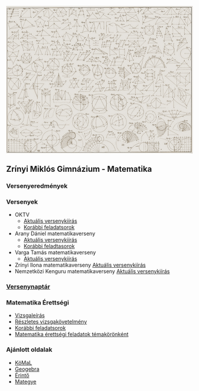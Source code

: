 <p><img src="./dokumentumok/kezdokep.jpg" align="middle"> </p>

## Zrínyi Miklós Gimnázium  - Matematika

### Versenyeredmények

### Versenyek

- OKTV
  - [Aktuális versenykiírás](https://www.oktatas.hu/pub_bin/dload/kozoktatas/tanulmanyi_versenyek/oktv/oktv2017_2018_vk/119_matematika_1718.pdf)
  - [Korábbi feladatsorok](https://www.oktatas.hu/kozneveles/tanulmanyi_versenyek/oktv_kereteben/versenyfeladatok_javitasi_utmutatok)
- Arany Dániel matematikaverseny
  - [Aktuális versenykiírás](http://www.bolyai.hu/AD_2017_2018_versenykiiras.pdf)
  - [Korábbi feladtasorok](http://www.bolyai.hu/aranydaniel.htm)
- Varga Tamás matematikaverseny
  - [Aktuális versenykiírás](http://www.mategye.hu/download/varga/kiiras_2018.pdf)
- Zrínyi Ilona matematikaverseny
     [Aktuális versenykiírás](http://www.mategye.hu/download/zrinyi/kiiras_2018.pdf)
- Nemzetközi Kenguru matematikaverseny
     [Aktuális versenykiírás](https://zalamat.hu/)

### [Versenynaptár](versenyek)

### Matematika Érettségi

- [Vizsgaleírás](https://www.oktatas.hu/pub_bin/dload/kozoktatas/erettsegi/vizsgakovetelmenyek2017/matematika_vl_2017.pdf)
- [Részletes vizsgakövetelmény](https://www.oktatas.hu/pub_bin/dload/kozoktatas/erettsegi/vizsgakovetelmenyek2017/matematika_vk_2017.pdf)
- [Korábbi feladatsorok]( https://www.oktatas.hu/kozneveles/erettsegi/feladatsorok_vizsgatargyankent/!DARI_ErettsegiFeladatsorok/oh.php?id=erett_ut_reszlet)
- [Matematika érettségi feladatok témakörönként]( http://www.studiumgenerale.hu/hu-Hu/erettsegik-temakor-szerint)

### Ajánlott oldalak
  - [KöMaL](https://www.komal.hu/info/bemutatkozas.h.shtml) 
  - [Geogebra](https://www.geogebra.org/?lang=hu)
  - [Érintő](http://www.ematlap.hu/)
  - [Mategye]( http://www.mategye.hu/)
